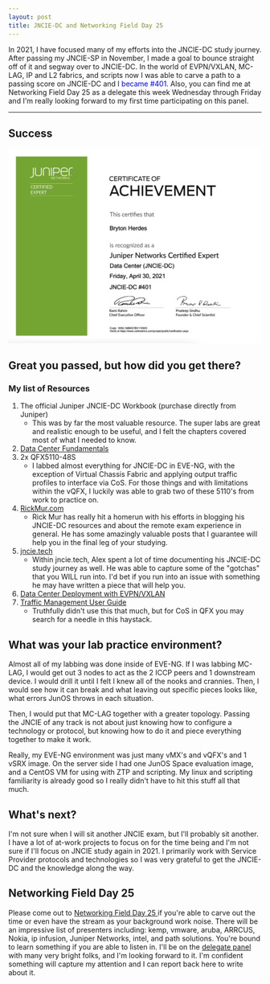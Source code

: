 ```yaml
---
layout: post
title: JNCIE-DC and Networking Field Day 25
--- 
```


In 2021, I have focused many of my efforts into the JNCIE-DC study journey. After passing my JNCIE-SP in November, I made a goal to bounce straight off of it and segway over to JNCIE-DC. In the world of EVPN/VXLAN, MC-LAG, IP and L2 fabrics, and scripts now I was able to carve a path to a passing score on JNCIE-DC and <span style="color:blue">I became #401</span>. Also, you can find me at Networking Field Day 25 as a delegate this week Wednesday through Friday and I'm really looking forward to my first time participating on this panel. 

---

## Success 
<a href="/images/jnciedc-401.png" target="_blank"> <img src="/images/jnciedc-401.png"/></a>

## Great you passed, but how did you get there? 

### My list of Resources 
1. The official Juniper JNCIE-DC Workbook (purchase directly from Juniper)
    - This was by far the most valuable resource. The super labs are great and realistic enough to be useful, and I felt the chapters covered most of what I needed to know. 
2. <a href="https://www.juniper.net/documentation/en_US/day-one-books/DC_Fundamentals.pdf" target="_blank"> Data Center Fundamentals </a>
3. 2x QFX5110-48S
    - I labbed almost everything for JNCIE-DC in EVE-NG, with the exception of Virtual Chassis Fabric and applying output traffic profiles to interface via CoS. For those things and with limitations within the vQFX, I luckily was able to grab two of these 5110's from work to practice on. 
4. <a href="https://rickmur.com" target="_blank"> RickMur.com </a>
    - Rick Mur has really hit a homerun with his efforts in blogging his JNCIE-DC resources and about the remote exam experience in general. He has some amazingly valuable posts that I guarantee will help you in the final leg of your studying. 
5. <a href="http://jncie.tech/category/jncie-dc-study/" target="_blank"> jncie.tech </a>
    - Within jncie.tech, Alex spent a lot of time documenting his JNCIE-DC study journey as well. He was able to capture some of the "gotchas" that you WILL run into. I'd bet if you run into an issue with something he may have written a piece that will help you.
6. <a href="https://www.juniper.net/documentation/en_US/day-one-books/TW_DCDeployment.v2.pdf" target="_blank"> Data Center Deployment with EVPN/VXLAN </a>
7. <a href="https://www.juniper.net/documentation/us/en/software/junos/traffic-mgmt-qfx/traffic-mgmt-qfx.pdf" target="_blank"> Traffic Management User Guide </a>
    - Truthfully didn't use this that much, but for CoS in QFX you may search for a needle in this haystack. 

## What was your lab practice environment? 

Almost all of my labbing was done inside of EVE-NG. If I was labbing MC-LAG, I would get out 3 nodes to act as the 2 ICCP peers and 1 downstream device. I would drill it until I felt I knew all of the nooks and crannies. Then, I would see how it can break and what leaving out specific pieces looks like, what errors JunOS throws in each situation. 

Then, I would put that MC-LAG together with a greater topology. Passing the JNCIE of any track is not about just knowing how to configure a technology or protocol, but knowing how to do it and piece everything together to make it work.

Really, my EVE-NG environment was just many vMX's and vQFX's and 1 vSRX image. On the server side I had one JunOS Space evaluation image, and a CentOS VM for using with ZTP and scripting. My linux and scripting familiarity is already good so I really didn't have to hit this stuff all that much. 

## What's next? 

I'm not sure when I will sit another JNCIE exam, but I'll probably sit another. I have a lot of at-work projects to focus on for the time being and I'm not sure if I'll focus on JNCIE study again in 2021. I primarily work with Service Provider protocols and technologies so I was very grateful to get the JNCIE-DC and the knowledge along the way. 

## Networking Field Day 25 

Please come out to <a href="https://techfieldday.com/event/nfd25/" target="_blank"> Networking Field Day 25 </a> if you're able to carve out the time or even have the stream as your background work noise. There will be an impressive list of presenters including: kemp, vmware, aruba, ARRCUS, Nokia, ip infusion, Juniper Networks, intel, and path solutions. You're bound to learn something if you are able to listen in. I'll be on the <a href="https://gestaltit.com/tech-field-day/matt/meet-field-day-delegate-bryton-herdes/" target="_blank">delegate panel</a> with many very bright folks, and I'm looking forward to it. I'm confident something will capture my attention and I can report back here to write about it. 